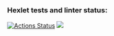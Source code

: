 ### Hexlet tests and linter status:
[![Actions Status](https://github.com/HunterGan/frontend-project-lvl1/workflows/hexlet-check/badge.svg)](https://github.com/HunterGan/frontend-project-lvl1/actions)
<a href="https://codeclimate.com/github/codeclimate/codeclimate/maintainability"><img src="https://api.codeclimate.com/v1/badges/a99a88d28ad37a79dbf6/maintainability" /></a>
